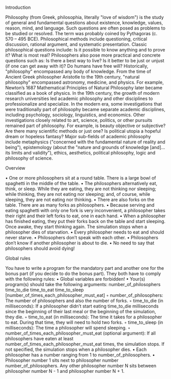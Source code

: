 Introduction
									

Philosophy (from Greek, philosophia, literally "love of wisdom") is the study of general
and fundamental questions about existence, knowledge, values, reason, mind, and language. Such questions are often posed as problems to be studied or resolved. The term
was probably coined by Pythagoras (c. 570 – 495 BCE). Philosophical methods include
questioning, critical discussion, rational argument, and systematic presentation.
Classic philosophical questions include: Is it possible to know anything and to prove
it? What is most real? Philosophers also pose more practical and concrete questions such
as: Is there a best way to live? Is it better to be just or unjust (if one can get away with
it)? Do humans have free will?
Historically, "philosophy" encompassed any body of knowledge. From the time of Ancient Greek philosopher Aristotle to the 19th century, "natural philosophy" encompassed
astronomy, medicine, and physics. For example, Newton’s 1687 Mathematical Principles
of Natural Philosophy later became classified as a book of physics.
In the 19th century, the growth of modern research universities led academic philosophy and other disciplines to professionalize and specialize. In the modern era, some
investigations that were traditionally part of philosophy became separate academic disciplines, including psychology, sociology, linguistics, and economics.
Other investigations closely related to art, science, politics, or other pursuits remained
part of philosophy. For example, is beauty objective or subjective? Are there many scientific methods or just one? Is political utopia a hopeful dream or hopeless fantasy?
Major sub-fields of academic philosophy include metaphysics ("concerned with the fundamental nature of reality and being"), epistemology (about the "nature and grounds of
knowledge [and]... its limits and validity"), ethics, aesthetics, political philosophy, logic
and philosophy of science.


Overview

									
• One or more philosophers sit at a round table.
There is a large bowl of spaghetti in the middle of the table.
• The philosophers alternatively eat, think, or sleep.
While they are eating, they are not thinking nor sleeping;
while thinking, they are not eating nor sleeping;
and, of course, while sleeping, they are not eating nor thinking.
• There are also forks on the table. There are as many forks as philosophers.
• Because serving and eating spaghetti with only one fork is very inconvenient, a
philosopher takes their right and their left forks to eat, one in each hand.
• When a philosopher has finished eating, they put their forks back on the table and
start sleeping. Once awake, they start thinking again. The simulation stops when
a philosopher dies of starvation.
• Every philosopher needs to eat and should never starve.
• Philosophers don’t speak with each other.
• Philosophers don’t know if another philosopher is about to die.
• No need to say that philosophers should avoid dying!


Global rules


You have to write a program for the mandatory part and another one for the bonus part
(if you decide to do the bonus part). They both have to comply with the following rules:
• Global variables are forbidden!
• Your(s) program(s) should take the following arguments:
number_of_philosophers time_to_die time_to_eat time_to_sleep
[number_of_times_each_philosopher_must_eat]
◦ number_of_philosophers: The number of philosophers and also the number
of forks.
◦ time_to_die (in milliseconds): If a philosopher didn’t start eating time_to_die
milliseconds since the beginning of their last meal or the beginning of the simulation, they die.
◦ time_to_eat (in milliseconds): The time it takes for a philosopher to eat.
During that time, they will need to hold two forks.
◦ time_to_sleep (in milliseconds): The time a philosopher will spend sleeping.
◦ number_of_times_each_philosopher_must_eat (optional argument): If all
philosophers have eaten at least number_of_times_each_philosopher_must_eat
times, the simulation stops. If not specified, the simulation stops when a
philosopher dies.
• Each philosopher has a number ranging from 1 to number_of_philosophers.
• Philosopher number 1 sits next to philosopher number number_of_philosophers.
Any other philosopher number N sits between philosopher number N - 1 and philosopher number N + 1.

